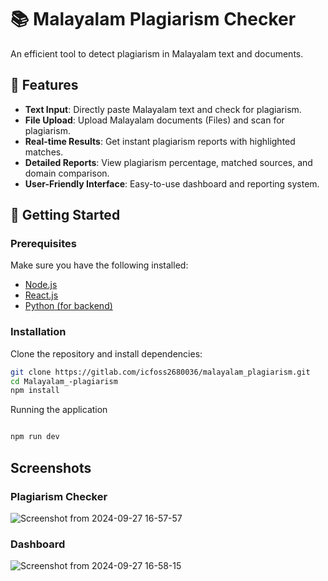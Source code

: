# 📚 Malayalam Plagiarism Checker

An efficient tool to detect plagiarism in Malayalam text and documents.

## 🌟 Features
- **Text Input**: Directly paste Malayalam text and check for plagiarism.
- **File Upload**: Upload Malayalam documents (Files) and scan for plagiarism.
- **Real-time Results**: Get instant plagiarism reports with highlighted matches.
- **Detailed Reports**: View plagiarism percentage, matched sources, and domain comparison.
- **User-Friendly Interface**: Easy-to-use dashboard and reporting system.

## 🚀 Getting Started

### Prerequisites
Make sure you have the following installed:
- [Node.js](https://nodejs.org/en/)
- [React.js](https://reactjs.org/)
- [Python (for backend)](https://www.python.org/)

### Installation

Clone the repository and install dependencies:

```bash
git clone https://gitlab.com/icfoss2680036/malayalam_plagiarism.git
cd Malayalam_-plagiarism
npm install

```
Running the application

```bash

npm run dev

```
## Screenshots

### Plagiarism Checker
![Screenshot from 2024-09-27 16-57-57](https://github.com/user-attachments/assets/9ed53647-9dd1-425e-a92d-c3b52bfc5658)
### Dashboard
![Screenshot from 2024-09-27 16-58-15](https://github.com/user-attachments/assets/9ed64dc5-d89b-4518-8c65-d9283118cd85)

